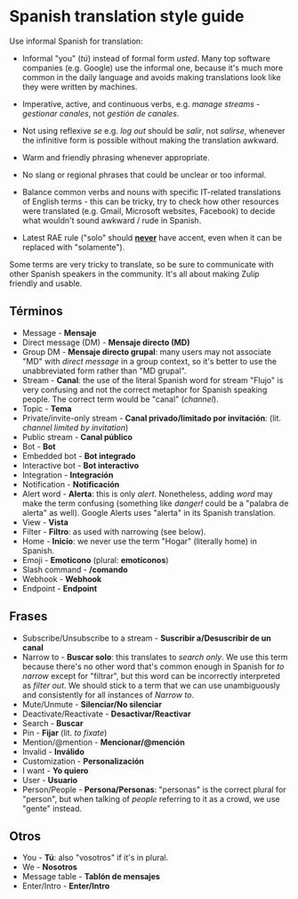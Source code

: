 # Spanish translation style guide

Use informal Spanish for translation:

- Informal "you" (_tú_) instead of formal form _usted_. Many top software
  companies (e.g. Google) use the informal one, because it's much more common in
  the daily language and avoids making translations look like they were written
  by machines.

- Imperative, active, and continuous verbs, e.g. _manage streams_ -
  _gestionar canales_, not _gestión de canales_.

- Not using reflexive _se_ e.g. _log out_ should be _salir_, not _salirse_,
  whenever the infinitive form is possible without making the translation
  awkward.

- Warm and friendly phrasing whenever appropriate.

- No slang or regional phrases that could be unclear or too informal.

- Balance common verbs and nouns with specific IT-related translations
  of English terms - this can be tricky, try to check how other
  resources were translated (e.g. Gmail, Microsoft websites, Facebook)
  to decide what wouldn't sound awkward / rude in Spanish.

- Latest RAE rule ("solo" should
  [**never**](https://www.rae.es/espanol-al-dia/el-adverbio-solo-y-los-pronombres-demostrativos-sin-tilde)
  have accent, even when it can be replaced with "solamente").

Some terms are very tricky to translate, so be sure to communicate
with other Spanish speakers in the community. It's all about making
Zulip friendly and usable.

## Términos

- Message - **Mensaje**
- Direct message (DM) - **Mensaje directo (MD)**
- Group DM - **Mensaje directo grupal**: many users may not associate "MD" with
  _direct message_ in a group context, so it's better to use the unabbreviated
  form rather than "MD grupal".
- Stream - **Canal**: the use of the literal Spanish word for stream
  "Flujo" is very confusing and not the correct metaphor for Spanish
  speaking people. The correct term would be "canal" (_channel_).
- Topic - **Tema**
- Private/invite-only stream - **Canal privado/limitado por invitación**: (lit.
  _channel limited by invitation_)
- Public stream - **Canal público**
- Bot - **Bot**
- Embedded bot - **Bot integrado**
- Interactive bot - **Bot interactivo**
- Integration - **Integración**
- Notification - **Notificación**
- Alert word - **Alerta**: this is only _alert_. Nonetheless, adding _word_ may
  make the term confusing (something like _danger!_ could be a "palabra de
  alerta" as well). Google Alerts uses "alerta" in its Spanish translation.
- View - **Vista**
- Filter - **Filtro**: as used with narrowing (see below).
- Home - **Inicio**: we never use the term "Hogar" (literally home) in Spanish.
- Emoji - **Emoticono** (plural: **emoticonos**)
- Slash command - **/comando**
- Webhook - **Webhook**
- Endpoint - **Endpoint**

## Frases

- Subscribe/Unsubscribe to a stream - **Suscribir a/Desuscribir de un canal**
- Narrow to - **Buscar solo**: this translates to _search only_. We use this
  term because there's no other word that's common enough in Spanish for
  _to narrow_ except for "filtrar", but this word can be incorrectly
  interpreted as _filter out_. We should stick to a term that we can use
  unambiguously and consistently for all instances of _Narrow to_.
- Mute/Unmute - **Silenciar/No silenciar**
- Deactivate/Reactivate - **Desactivar/Reactivar**
- Search - **Buscar**
- Pin - **Fijar** (lit. _to fixate_)
- Mention/@mention - **Mencionar/@mención**
- Invalid - **Inválido**
- Customization - **Personalización**
- I want - **Yo quiero**
- User - **Usuario**
- Person/People - **Persona/Personas**: "personas" is the correct plural for
  "person", but when talking of _people_ referring to it as a crowd, we use
  "gente" instead.

## Otros

- You - **Tú**: also "vosotros" if it's in plural.
- We - **Nosotros**
- Message table - **Tablón de mensajes**
- Enter/Intro - **Enter/Intro**
